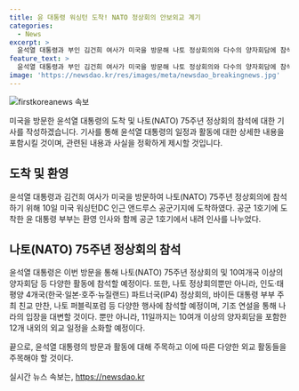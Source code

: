```yaml
---
title: 윤 대통령 워싱턴 도착! NATO 정상회의 안보외교 계기
categories:
  - News
excerpt: >
  윤석열 대통령과 부인 김건희 여사가 미국을 방문해 나토 정상회의와 다수의 양자회담에 참석하고 있다. 도착한 공군기지에서 두 분은 따뜻한 환영을 받았으며, 윤 대통령은 이어 릴레이 양자회담에 참여할 예정이다. 10여개국 이상의 양자회담과 나토 행사에 참가할 것으로 알려졌다. 11일까지 12개 내외의 외교 일정을 소화할 예정이다.
feature_text: >
  윤석열 대통령과 부인 김건희 여사가 미국을 방문해 나토 정상회의와 다수의 양자회담에 참석하고 있다. 도착한 공군기지에서 두 분은 따뜻한 환영을 받았으며, 윤 대통령은 이어 릴레이 양자회담에 참여할 예정이다. 10여개국 이상의 양자회담과 나토 행사에 참가할 것으로 알려졌다. 11일까지 12개 내외의 외교 일정을 소화할 예정이다.
image: 'https://newsdao.kr/res/images/meta/newsdao_breakingnews.jpg'
---
```


<p><img src="https://newsdao.kr/res/images/meta/newsdao_breakingnews.jpg" alt="firstkoreanews 속보" /></p>

<p>미국을 방문한 윤석열 대통령의 도착 및 나토(NATO) 75주년 정상회의 참석에 대한 기사를 작성하겠습니다. 기사를 통해 윤석열 대통령의 일정과 활동에 대한 상세한 내용을 포함시킬 것이며, 관련된 내용과 사실을 정확하게 제시할 것입니다.</p>

<h2 data-ke-size="size26">도착 및 환영</h2>

<p>윤석열 대통령과 김건희 여사가 미국을 방문하여 나토(NATO) 75주년 정상회의에 참석하기 위해 10일 미국 워싱턴DC 인근 앤드루스 공군기지에 도착하였다. 공군 1호기에 도착한 윤 대통령 부부는 환영 인사와 함께 공군 1호기에서 내려 인사를 나누었다.</p>

<h2 data-ke-size="size26">나토(NATO) 75주년 정상회의 참석</h2>

<p>윤석열 대통령은 이번 방문을 통해 나토(NATO) 75주년 정상회의 및 10여개국 이상의 양자회담 등 다양한 활동에 참석할 예정이다. 또한, 나토 정상회의뿐만 아니라, 인도·태평양 4개국(한국·일본·호주·뉴질랜드) 파트너국(IP4) 정상회의, 바이든 대통령 부부 주최 친교 만찬, 나토 퍼블릭포럼 등 다양한 행사에 참석할 예정이며, 기조 연설을 통해 나라의 입장을 대변할 것이다. 뿐만 아니라, 11일까지는 10여개 이상의 양자회담을 포함한 12개 내외의 외교 일정을 소화할 예정이다.</p>

<p>끝으로, 윤석열 대통령의 방문과 활동에 대해 주목하고 이에 따른 다양한 외교 활동들을 주목해야 할 것이다.</p>
실시간 뉴스 속보는, <a href="https://newsdao.kr" rel="dofollow">https://newsdao.kr</a>


